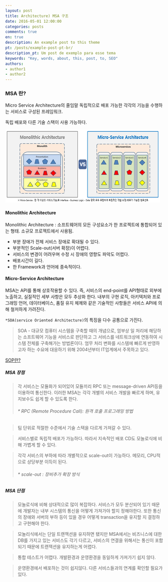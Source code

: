 ```yaml
---
layout: post
title: Architecture) MSA 구조
date: 2016-05-01 12:00:00
categories: posts
comments: true
en: true
description: An example post to this theme
pt: /posts/example-post-pt-br/
description_pt: Um post de exemplo para esse tema
keywords: "Key, words, about, this, post, to, SEO"
authors:
- author1
- author2
---
```


### MSA 란?
Micro Service Architecture의 줄임말
독립적으로 배포 가능한 각각의 기능을 수행하는 서비스로 구성된 프레임워크.

독립 배포와 다른 기술 스택이 사용 가능하다.


![Monolithic 과 MSA 비교](/images/post/MSAstructure.png)


#### Monolithic Architecture

Monolithic Architecture : 소프트웨어의 모든 구성요소가 한 프로젝트에 통합되어 있는 형태.
소규모 프로젝트에서 사용됨.

- 부분 장애가 전체 서비스 장애로 확대될 수 있다.
- 부분적인 Scale-out(서버 확장)이 어렵다.
- 서비스의 변경이 어려우며 수정 시 장애의 영향도 파악도 어렵다.
- 배포시간이 길다.
- 한 Framework과 언어에 종속적이다.

#### Micro-Service Architecture
MSA는 API를 통해 상호작용할 수 있다.
즉, 서비스의 end-point를 API형태로 외부에 노출하고, 실질적인 세부 사항은 모두 추상화 한다.
내부의 구현 로직, 아키텍처와 프로그래밍 언어, 데이터베이스, 품질 유지 체께와 같은 기술적인 사항들은 서비스 API에 의해 철저하게 가려진다.

`*SOA(service Oriented Architecture)`의 특징을 다수 공통으로 가진다.
> SOA - 대규모 컴퓨터 시스템을 구축할 때의 개념으로, 엄부상 일 처리에 해당하는 소프트웨어 기능을 서비스로 판단하고 그 서비스를 네트워크상에 연동하여 시스템 전체를 구축해가는 방법론이다. 엄무 처리 변화를 시스템에 빠르게 반영하고자 하는 수요에 대응하기 위해 2004년부터 IT업계에서 주목하고 있다.

[SOP란?](/_posts/sop.md)

##### MSA 장점 
>각 서비스는 모듈화가 되어있어 모듈끼리 RPC 또는 message-driven API등을 이용하여 통신한다.
이러한 MSA는 각각 개별의 서비스 개발을 빠르게 하며, 유지보수도 쉽게 할 수 있도록 한다.
> ###### * RPC (Remote Procedure Call): 원격 호출 프로그래밍 방법


>팀 단위로 적절한 수준에서 기술 스택을 다르게 가져갈 수 있다.

>서비스별로 독립적 배포가 가능하다. 따라서 지속적인 배포 CD도 모놀로식에 비해 가볍게 할 수 있다.

>각각 서비스의 부하에 따라 개별적으로 scale-out이 가능하다. 메모리, CPU적으로 상당부분 이득이 된다.
> ###### * scale-out :  장비추가 확장 방식

##### MSA 단점
>모놀로식에 비해 상대적으로 많이 복잡하다. 서비스가 모두 분산되어 있기 때문에 개발자는 내부 시스템의 통신을 어떻게 가져가야 할지 정해야한다. 또한 통신의 장애와 서버의 부하 등이 있을 경우 어떻게 transaction을 유지할 지 결정하고 구현해야 한다.

>모놀리식에서는 단일 트랜잭션을 유지하면 됐지만 MSA에서는 비즈니스에 대한 DB를 가지고 있는 서비스도 각기 다르고, 서비스의 연결을 위해서는 통신이 포함되기 때문에 트랜잭션을 유지하는게 어렵다.

>통합 테스트가 어렵다. 개발환경과 운영환경을 동일하게 가져가기 쉽지 않다.

>운영환경에서 배포하는 것이 쉽지않다. 다른 서비스들과의 연계를 확인할 필요가 있다.
